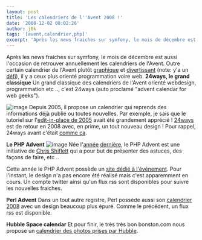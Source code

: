 ```yaml
---
layout: post
title: 'Les calendriers de l''Avent 2008 !'
date: '2008-12-02 08:02:26'
author: j0k
tags: '[avent,calendrier,php]'
excerpt: 'Après les news fraiches sur symfony, le mois de décembre est aussi l''occasion de retrouver annuellement les calendriers de l''Avent. Outre certain calendrier de l''Avent plutôt [graphique](http://www.lecalendrierdenoel.com/) et [divertissant](http://www.lecalendrierdenoel.com/pere_noel_express) (note: y''a un [défi](http://twitpic.com/pn0i)), il y a ceux plus      ...'
---
```


Après les news fraiches sur symfony, le mois de décembre est aussi l'occasion de retrouver annuellement les calendriers de l'Avent. Outre certain calendrier de l'Avent plutôt [graphique](http://www.lecalendrierdenoel.com/) et [divertissant](http://www.lecalendrierdenoel.com/pere_noel_express) (note: y'a un [défi](http://twitpic.com/pn0i)), il y a ceux plus orienté programmation voire web.
**24ways, le grand classique**   Un grand classique des calendriers de l'Avent orienté webdesign, programmation etc .., c'est 24ways (auto proclamé "advent calendar for web geeks").

 ![image](http://img205.imageshack.us/img205/346/24wayspv5.jpg)
Depuis 2005, il propose un calendrier qui reprends des informations déjà publié ou toutes nouvelles. Par exemple, je sais que le tutoriel sur l'[edit-in-place de 2005](http://24ways.org/2005/edit-in-place-with-ajax) avait été grandement apprécié !   [24ways](http://24ways.org/2008) est de retour en 2008 avec, en prime, un tout nouveau design !   Pour rappel, 24ways avant c'était [comme ça](http://web.archive.org/web/20070103200336/http://24ways.org/).

**Le PHP Advent**
 ![image](http://img507.imageshack.us/img507/1268/phpadvent2008wg6.png)
Née l'[année](http://shiflett.org/blog/2007/dec) [dernière](http://phpdoc.info/advent/), le PHP Advent est une initiative de [Chris Shiflett](http://shiflett.org/about) qui a pour but de présenter des astuces, des façons de faire, etc ..

Cette année le PHP Advent possède un [site dédié à l'événement](http://phpadvent.org/2008). Pour l'instant, le design n'a pas encore été réalisé mais c'est apparemment en cours.   Un compte twitter ainsi qu'un flux rss sont disponibles pour suivre les nouvelles fraiches.

**Perl Advent**   Dans un tout autre registre, Perl possède aussi son [calendrier 2008](http://perladvent.pm.org/2008/) avec un design beaucoup plus épuré.   Comme le précédent, un flux rss est disponible.

**Hubble Space calendar**   Et pour finir, le très très bon bonston.com nous propose un [calendrier des photos prises par Hubble](http://www.boston.com/bigpicture/2008/12/hubble_space_telescope_advent.html).

